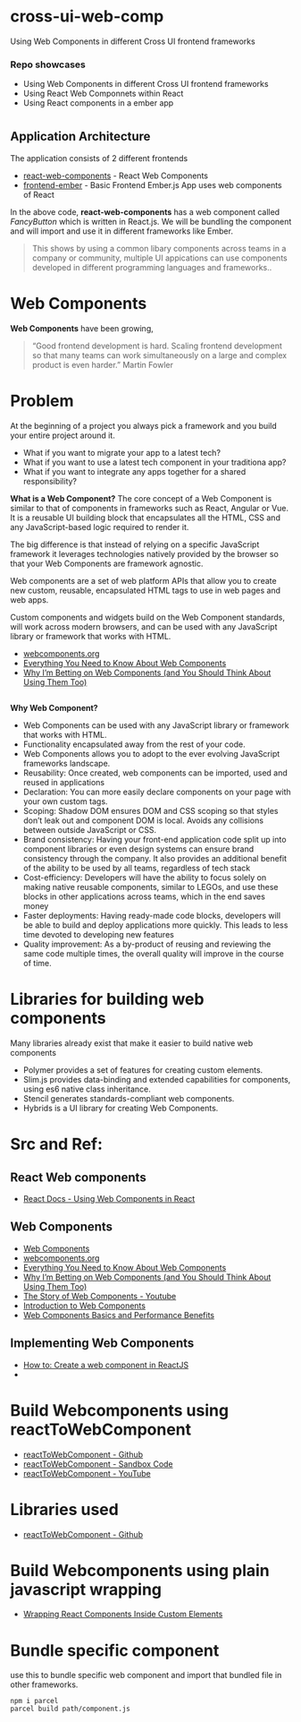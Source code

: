 
# cross-ui-web-comp
Using Web Components in different Cross UI frontend frameworks


### Repo showcases
- Using Web Components in different Cross UI frontend frameworks
- Using React Web Componnets within React
- Using React components in a ember app

#


## Application Architecture

The application consists of 2 different frontends

-   [react-web-components](https://github.com) - React Web Components
-   [frontend-ember](https://github.com/sarat9/) - Basic Frontend Ember.js App uses web components of React

In the above code, **react-web-components** has a web component called *FancyButton* which is written in React.js. We will be bundling the component and will import and use it in different frameworks like Ember.

> This shows by using a common libary components across teams in a company or community, multiple UI appications can use components developed in different programming languages and frameworks..


#
#
#

# Web Components

**Web Components** have been growing, 

> “Good frontend development is hard. Scaling frontend development so that many teams can work simultaneously on a large and complex product is even harder.” Martin Fowler


# Problem
At the beginning of a project you always pick a framework and you build your entire project around it.
- What if you want to migrate your app to a latest tech?
- What if you want to use a latest tech component in your traditiona app?
- What if you want to integrate any apps together for a shared responsibility? 

**What is a Web Component?**
The core concept of a Web Component is similar to that of components in frameworks such as React, Angular or Vue. 
It is a reusable UI building block that encapsulates all the HTML, CSS and any JavaScript-based logic required to render it. 

The big difference is that instead of relying on a specific JavaScript framework it leverages technologies natively provided by the browser so that your Web Components are framework agnostic. 

Web components are a set of web platform APIs that allow you to create new custom, reusable, encapsulated HTML tags to use in web pages and web apps. 

Custom components and widgets build on the Web Component standards, will work across modern browsers, and can be used with any JavaScript library or framework that works with HTML.

- [webcomponents.org](https://www.webcomponents.org/introduction#specifications)
- [Everything You Need to Know About Web Components](https://medium.com/rangle-io/everything-you-need-to-know-about-web-components-part-1-ced95964fbe6)
- [Why I’m Betting on Web Components (and You Should Think About Using Them Too)](https://gilfink.medium.com/why-im-betting-on-web-components-and-you-should-think-about-using-them-too-8629396e27a)

##
**Why Web Component?**

- Web Components can be used with any JavaScript library or framework that works with HTML.
- Functionality encapsulated away from the rest of your code.
- Web Components allows you to adopt to the ever evolving JavaScript frameworks landscape.
- Reusability: Once created, web components can be imported, used and reused in applications
- Declaration: You can more easily declare components on your page with your own custom tags.
- Scoping: Shadow DOM ensures DOM and CSS scoping so that styles don’t leak out and component DOM is local. Avoids any collisions between outside JavaScript or CSS.
- Brand consistency: Having your front-end application code split up into component libraries or even design systems can ensure brand consistency through the company. It also provides an additional benefit of the ability to be used by all teams, regardless of tech stack
- Cost-efficiency: Developers will have the ability to focus solely on making native reusable components, similar to LEGOs, and use these blocks in other applications across teams, which in the end saves money
- Faster deployments: Having ready-made code blocks, developers will be able to build and deploy applications more quickly. This leads to less time devoted to developing new features
- Quality improvement: As a by-product of reusing and reviewing the same code multiple times, the overall quality will improve in the course of time.

##

# Libraries for building web components
Many libraries already exist that make it easier to build native web components
- Polymer provides a set of features for creating custom elements.
- Slim.js provides data-binding and extended capabilities for components, using es6 native class inheritance.
- Stencil generates standards-compliant web components.
- Hybrids is a UI library for creating Web Components.



##


##

# Src and Ref:

## React Web components
- [React Docs - Using Web Components in React](https://reactjs.org/docs/web-components.html)

## Web Components
- [Web Components](https://developer.mozilla.org/en-US/docs/Web/Web_Components)
- [webcomponents.org](https://www.webcomponents.org/introduction#specifications)
- [Everything You Need to Know About Web Components](https://medium.com/rangle-io/everything-you-need-to-know-about-web-components-part-1-ced95964fbe6)
- [Why I’m Betting on Web Components (and You Should Think About Using Them Too)](https://gilfink.medium.com/why-im-betting-on-web-components-and-you-should-think-about-using-them-too-8629396e27a)
- [The Story of Web Components - Youtube](https://www.youtube.com/watch?v=fKqgdT-KLrM)
- [Introduction to Web Components](https://medium.com/sciforce/introduction-to-web-components-84e6507382fc)
- [Web Components Basics and Performance Benefits](https://medium.com/@spkamboj/web-components-basics-and-performance-benefits-f7537c908075)

## Implementing Web Components
- [How to: Create a web component in ReactJS](https://medium.com/javascript-by-doing/how-to-create-a-web-component-in-reactjs-62b71116ea36)
- 

# Build Webcomponents using reactToWebComponent
- [reactToWebComponent - Github](https://github.com/bitovi/react-to-webcomponent)
- [reactToWebComponent - Sandbox Code](https://codesandbox.io/s/react-to-webcomponent--basic-vqs8cl)
- [reactToWebComponent - YouTube](https://www.youtube.com/watch?v=PUGDzA1uP-Y)

# Libraries used
- [reactToWebComponent - Github](https://github.com/bitovi/react-to-webcomponent)

# Build Webcomponents using plain javascript wrapping
- [Wrapping React Components Inside Custom Elements](https://gilfink.medium.com/wrapping-react-components-inside-custom-elements-97431d1155bd)




# Bundle specific component
use this to bundle specific web component and import that bundled file in other frameworks.
```
npm i parcel
parcel build path/component.js
```